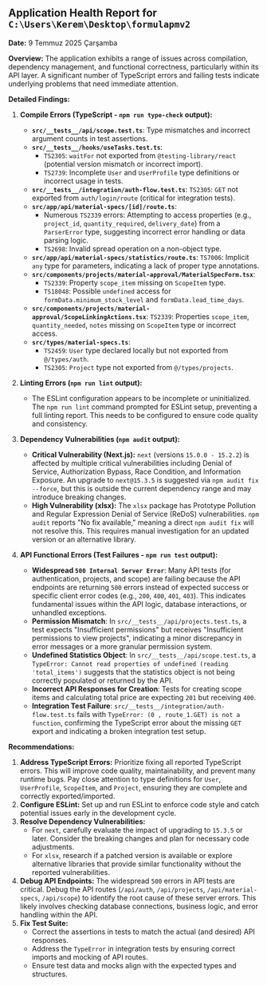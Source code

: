 ## Application Health Report for `C:\Users\Kerem\Desktop\formulapmv2`

**Date:** 9 Temmuz 2025 Çarşamba

**Overview:**
The application exhibits a range of issues across compilation, dependency management, and functional correctness, particularly within its API layer. A significant number of TypeScript errors and failing tests indicate underlying problems that need immediate attention.

**Detailed Findings:**

1.  **Compile Errors (TypeScript - `npm run type-check` output):**
    *   **`src/__tests__/api/scope.test.ts`**: Type mismatches and incorrect argument counts in test assertions.
    *   **`src/__tests__/hooks/useTasks.test.ts`**:
        *   `TS2305`: `waitFor` not exported from `@testing-library/react` (potential version mismatch or incorrect import).
        *   `TS2739`: Incomplete `User` and `UserProfile` type definitions or incorrect usage in tests.
    *   **`src/__tests__/integration/auth-flow.test.ts`**: `TS2305`: `GET` not exported from `auth/login/route` (critical for integration tests).
    *   **`src/app/api/material-specs/[id]/route.ts`**:
        *   Numerous `TS2339` errors: Attempting to access properties (e.g., `project_id`, `quantity_required`, `delivery_date`) from a `ParserError` type, suggesting incorrect error handling or data parsing logic.
        *   `TS2698`: Invalid spread operation on a non-object type.
    *   **`src/app/api/material-specs/statistics/route.ts`**: `TS7006`: Implicit `any` type for parameters, indicating a lack of proper type annotations.
    *   **`src/components/projects/material-approval/MaterialSpecForm.tsx`**:
        *   `TS2339`: Property `scope_item` missing on `ScopeItem` type.
        *   `TS18048`: Possible `undefined` access for `formData.minimum_stock_level` and `formData.lead_time_days`.
    *   **`src/components/projects/material-approval/ScopeLinkingActions.tsx`**: `TS2339`: Properties `scope_item`, `quantity_needed`, `notes` missing on `ScopeItem` type or incorrect access.
    *   **`src/types/material-specs.ts`**:
        *   `TS2459`: `User` type declared locally but not exported from `@/types/auth`.
        *   `TS2305`: `Project` type not exported from `@/types/projects`.

2.  **Linting Errors (`npm run lint` output):**
    *   The ESLint configuration appears to be incomplete or uninitialized. The `npm run lint` command prompted for ESLint setup, preventing a full linting report. This needs to be configured to ensure code quality and consistency.

3.  **Dependency Vulnerabilities (`npm audit` output):**
    *   **Critical Vulnerability (Next.js):** `next` (versions `15.0.0 - 15.2.2`) is affected by multiple critical vulnerabilities including Denial of Service, Authorization Bypass, Race Condition, and Information Exposure. An upgrade to `next@15.3.5` is suggested via `npm audit fix --force`, but this is outside the current dependency range and may introduce breaking changes.
    *   **High Vulnerability (xlsx):** The `xlsx` package has Prototype Pollution and Regular Expression Denial of Service (ReDoS) vulnerabilities. `npm audit` reports "No fix available," meaning a direct `npm audit fix` will not resolve this. This requires manual investigation for an updated version or an alternative library.

4.  **API Functional Errors (Test Failures - `npm run test` output):**
    *   **Widespread `500 Internal Server Error`**: Many API tests (for authentication, projects, and scope) are failing because the API endpoints are returning `500` errors instead of expected success or specific client error codes (e.g., `200`, `400`, `401`, `403`). This indicates fundamental issues within the API logic, database interactions, or unhandled exceptions.
    *   **Permission Mismatch**: In `src/__tests__/api/projects.test.ts`, a test expects "Insufficient permissions" but receives "Insufficient permissions to view projects", indicating a minor discrepancy in error messages or a more granular permission system.
    *   **Undefined Statistics Object**: In `src/__tests__/api/scope.test.ts`, a `TypeError: Cannot read properties of undefined (reading 'total_items')` suggests that the statistics object is not being correctly populated or returned by the API.
    *   **Incorrect API Responses for Creation**: Tests for creating scope items and calculating total price are expecting `201` but receiving `400`.
    *   **Integration Test Failure**: `src/__tests__/integration/auth-flow.test.ts` fails with `TypeError: (0 , route_1.GET) is not a function`, confirming the TypeScript error about the missing `GET` export and indicating a broken integration test setup.

**Recommendations:**

1.  **Address TypeScript Errors:** Prioritize fixing all reported TypeScript errors. This will improve code quality, maintainability, and prevent many runtime bugs. Pay close attention to type definitions for `User`, `UserProfile`, `ScopeItem`, and `Project`, ensuring they are complete and correctly exported/imported.
2.  **Configure ESLint:** Set up and run ESLint to enforce code style and catch potential issues early in the development cycle.
3.  **Resolve Dependency Vulnerabilities:**
    *   For `next`, carefully evaluate the impact of upgrading to `15.3.5` or later. Consider the breaking changes and plan for necessary code adjustments.
    *   For `xlsx`, research if a patched version is available or explore alternative libraries that provide similar functionality without the reported vulnerabilities.
4.  **Debug API Endpoints:** The widespread `500` errors in API tests are critical. Debug the API routes (`/api/auth`, `/api/projects`, `/api/material-specs`, `/api/scope`) to identify the root cause of these server errors. This likely involves checking database connections, business logic, and error handling within the API.
5.  **Fix Test Suite:**
    *   Correct the assertions in tests to match the actual (and desired) API responses.
    *   Address the `TypeError` in integration tests by ensuring correct imports and mocking of API routes.
    *   Ensure test data and mocks align with the expected types and structures.
